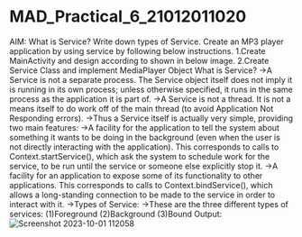 # MAD_Practical_6_21012011020
AIM: What is Service? Write down types of Service. Create an MP3 player application by using service by following below instructions.
1.Create MainActivity and design according to shown in below image. 
2.Create Service Class and implement MediaPlayer Object
What is Service?
->A Service is not a separate process. The Service object itself does not imply it is running in its own process; unless otherwise specified, it runs in the same process as the application it is part of.
->A Service is not a thread. It is not a means itself to do work off of the main thread (to avoid Application Not Responding errors).
->Thus a Service itself is actually very simple, providing two main features:
->A facility for the application to tell the system about something it wants to be doing in the background (even when the user is not directly interacting with the application). This corresponds to calls to Context.startService(), which ask the system to schedule work for the service, to be run until the service or someone else explicitly stop it.
->A facility for an application to expose some of its functionality to other applications. This corresponds to calls to Context.bindService(), which allows a long-standing connection to be made to the service in order to interact with it.
->Types of Service:
->These are the three different types of services:
  (1)Foreground
  (2)Background
  (3)Bound
  Output:
  ![Screenshot 2023-10-01 112058](https://github.com/Bhargavdodiya2907/MAD_Practical_6_21012011020/assets/139693303/f2110853-ca50-476f-b027-5f593c583ef5)
